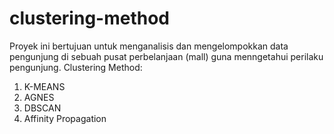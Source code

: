 # clustering-method
Proyek ini bertujuan untuk menganalisis dan mengelompokkan data pengunjung di sebuah pusat perbelanjaan (mall) guna menngetahui perilaku pengunjung. 
Clustering Method: 
1. K-MEANS
2. AGNES
3. DBSCAN
4. Affinity Propagation
